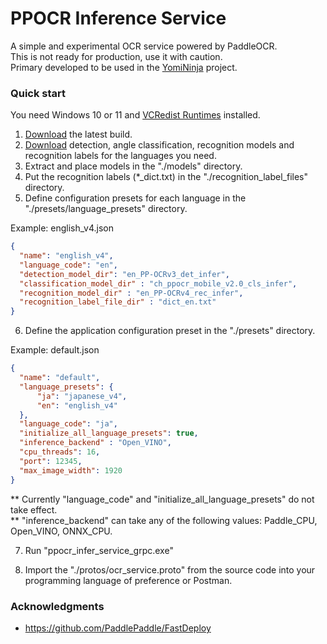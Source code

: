 # PPOCR Inference Service

A simple and experimental OCR service powered by PaddleOCR. <br>
This is not ready for production, use it with caution.<br>
Primary developed to be used in the [YomiNinja](https://github.com/matt-m-o/) project.

### Quick start

You need Windows 10 or 11 and [VCRedist Runtimes](https://www.techpowerup.com/download/visual-c-redistributable-runtime-package-all-in-one/) installed. <br>

1. [Download](https://github.com/matt-m-o/PPOCR-Inference-Service/releases) the latest build.
2. [Download](https://github.com/PaddlePaddle/PaddleOCR/blob/release/2.7/doc/doc_en/models_list_en.md) detection, angle classification, recognition models and recognition labels for the languages you need.
3. Extract and place models in the "./models" directory.
4. Put the recognition labels (*_dict.txt) in the "./recognition_label_files" directory.
5. Define configuration presets for each language in the "./presets/language_presets" directory.

Example: english_v4.json
```json
{
  "name": "english_v4",
  "language_code": "en",
  "detection_model_dir": "en_PP-OCRv3_det_infer",
  "classification_model_dir" : "ch_ppocr_mobile_v2.0_cls_infer",
  "recognition_model_dir" : "en_PP-OCRv4_rec_infer",
  "recognition_label_file_dir" : "dict_en.txt"
}
```
6. Define the application configuration preset in the "./presets" directory.

Example: default.json
```json
{
  "name": "default",
  "language_presets": {
      "ja": "japanese_v4",
      "en": "english_v4"
  },
  "language_code": "ja",
  "initialize_all_language_presets": true,
  "inference_backend" : "Open_VINO",
  "cpu_threads": 16,
  "port": 12345,
  "max_image_width": 1920
}
```
** Currently "language_code" and "initialize_all_language_presets" do not take effect. <br>
** "inference_backend" can take any of the following values: Paddle_CPU, Open_VINO, ONNX_CPU.

7. Run "ppocr_infer_service_grpc.exe"

8. Import the "./protos/ocr_service.proto" from the source code into your programming language of preference or Postman.

### Acknowledgments
- https://github.com/PaddlePaddle/FastDeploy
